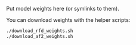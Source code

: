 Put model weights here (or symlinks to them).

You can download weights with the helper scripts:
```bash
./download_rfd_weights.sh
./download_af2_weights.sh
```
